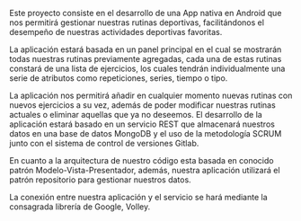Este proyecto consiste en el desarrollo de una App nativa en Android que nos 
permitirá gestionar nuestras rutinas deportivas, facilitándonos el desempeño 
de nuestras actividades deportivas favoritas.

La aplicación estará basada en un panel principal en el cual se mostrarán 
todas nuestras rutinas previamente agregadas, cada una de estas rutinas constará 
de una lista de ejercicios, los cuales tendrán individualmente una serie de 
atributos como repeticiones, series, tiempo o tipo.

La aplicación nos permitirá añadir en cualquier momento nuevas rutinas con 
nuevos ejercicios a su vez, además de poder modificar nuestras rutinas actuales
o eliminar aquellas que ya no deseemos.
El desarrollo de la aplicación estará basado en un servicio REST que almacenará 
nuestros datos en una base de datos MongoDB y el uso de la metodología SCRUM junto
con el sistema de control de versiones Gitlab.

En cuanto a la arquitectura de nuestro código esta basada en conocido patrón
Modelo-Vista-Presentador, además, nuestra aplicación utilizará el patrón repositorio
para gestionar nuestros datos.

La conexión entre nuestra aplicación y el servicio se hará mediante la consagrada 
librería de Google, Volley.
